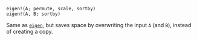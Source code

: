 ```
eigen!(A; permute, scale, sortby)
eigen!(A, B; sortby)
```

Same as [`eigen`](@ref), but saves space by overwriting the input `A` (and `B`), instead of creating a copy.
